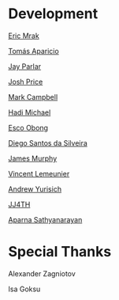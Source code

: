 # Development

[Eric Mrak](https://github.com/mrak)

[Tomás Aparicio](https://github.com/h2non)

[Jay Parlar](https://github.com/parlarjb)

[Josh Price](https://github.com/joshprice)

[Mark Campbell](https://github.com/Nitrodist)

[Hadi Michael](https://github.com/hadimichael)

[Esco Obong](https://github.com/esco)

[Diego Santos da Silveira](https://github.com/diegosilveira)

[James Murphy](https://github.com/murphyj)

[Vincent Lemeunier](https://github.com/kombucha)

[Andrew Yurisich](https://github.com/Droogans)

[JJ4TH](https://github.com/jj4th)

[Aparna Sathyanarayan](https://github.com/aparna-sath)

# Special Thanks

Alexander Zagniotov

Isa Goksu
